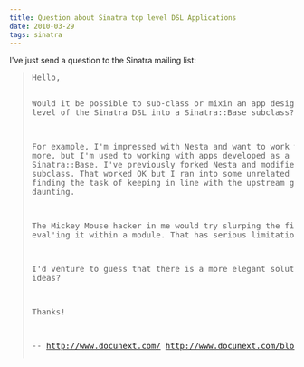 ```yaml
---
title: Question about Sinatra top level DSL Applications
date: 2010-03-29
tags: sinatra
---
```

I've just send a question to the Sinatra mailing list:

<blockquote class="svxlb"><pre>
Hello,

Would it be possible to sub-class or mixin an app designed at the top level of the Sinatra DSL into a Sinatra::Base subclass?

For example, I'm impressed with Nesta and want to work with it some more, but I'm used to working with apps developed as a subclass of Sinatra::Base. I've previously forked Nesta and modified it into a subclass. That worked OK but I ran into some unrelated issues, and am finding the task of keeping in line with the upstream git repo daunting.

The Mickey Mouse hacker in me would try slurping the file and eval'ing it within a module. That has serious limitations, though.

I'd venture to guess that there is a more elegant solution. Any ideas?

Thanks!

--
http://www.docunext.com/
http://www.docunext.com/blog/
</pre></blockquote>

